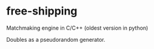 # free-shipping
Matchmaking engine in C/C++ (oldest version in python)

Doubles as a pseudorandom generator.
